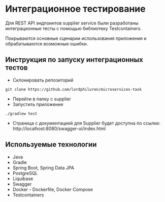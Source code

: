 # Интеграционное тестирование
Для REST API эндпоинтов supplier service были разработаны интеграционные тесты с помощью библиотеку Testcontainers.

Покрываются основные сценарии использования приложения и обрабатываются возможные ошибки.
## Инструкция по запуску интеграционных тестов
- Склонировать репозиторий
```
git clone https://github.com/lordphiluren/microservices-task
```
- Перейти в папку с supplier
- Запустить приложение
```
./gradlew test
```
- Страница с документацией для Supplier будет доступна по ссылке: http://localhost:8080/swagger-ui/index.html
## Используемые технологии
- Java
- Gradle
- Spring Boot, Spring Data JPA
- PostgreSQL
- Liquibase
- Swagger
- Docker - Dockerfile, Docker Compose
- Testcontainers